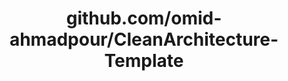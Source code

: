 ---
layout: post
title: github.com/omid-ahmadpour/CleanArchitecture-Template
categories: link
tags: [انگلیسی, گیت‌هاب, برنامه‌نویسی]
---
